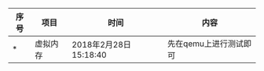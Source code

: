 |序号|项目                                     |时间                                          |内容             |
|-  |-                |-                  |-        |
|*  |虚拟内存                             |2018年2月28日15:18:40|先在qemu上进行测试即可        |